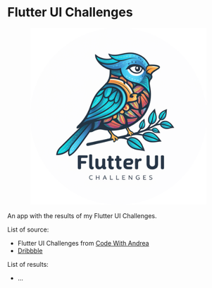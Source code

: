 # Flutter UI Challenges

<p align="center"><img src="./assets/doc/cover.png" alt="Cover" width="400"/></p>

An app with the results of my Flutter UI Challenges.

List of source:

- Flutter UI Challenges from [Code With Andrea](https://pro.codewithandrea.com/flutter-ui-challenges)
- [Dribbble](https://dribbble.com/)

List of results:

- ...
